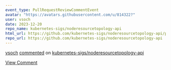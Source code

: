 ```yaml
---
event_type: PullRequestReviewCommentEvent
avatar: "https://avatars.githubusercontent.com/u/814322?"
user: vsoch
date: 2023-12-20
repo_name: kubernetes-sigs/noderesourcetopology-api
html_url: https://github.com/kubernetes-sigs/noderesourcetopology-api/pull/1#discussion_r1433117374
repo_url: https://github.com/kubernetes-sigs/noderesourcetopology-api
---
```


<a href='https://github.com/vsoch' target='_blank'>vsoch</a> <a href='https://github.com/kubernetes-sigs/noderesourcetopology-api/pull/1#discussion_r1433117374' target='_blank'>commented</a> on <a href='https://github.com/kubernetes-sigs/noderesourcetopology-api' target='_blank'>kubernetes-sigs/noderesourcetopology-api</a>

<a href='https://github.com/kubernetes-sigs/noderesourcetopology-api/pull/1#discussion_r1433117374' target='_blank'>View Comment</a>
